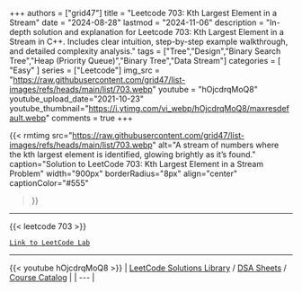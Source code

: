 
+++
authors = ["grid47"]
title = "Leetcode 703: Kth Largest Element in a Stream"
date = "2024-08-28"
lastmod = "2024-11-06"
description = "In-depth solution and explanation for Leetcode 703: Kth Largest Element in a Stream in C++. Includes clear intuition, step-by-step example walkthrough, and detailed complexity analysis."
tags = ["Tree","Design","Binary Search Tree","Heap (Priority Queue)","Binary Tree","Data Stream"]
categories = [
    "Easy"
]
series = ["Leetcode"]
img_src = "https://raw.githubusercontent.com/grid47/list-images/refs/heads/main/list/703.webp"
youtube = "hOjcdrqMoQ8"
youtube_upload_date="2021-10-23"
youtube_thumbnail="https://i.ytimg.com/vi_webp/hOjcdrqMoQ8/maxresdefault.webp"
comments = true
+++


{{< rmtimg 
    src="https://raw.githubusercontent.com/grid47/list-images/refs/heads/main/list/703.webp" 
    alt="A stream of numbers where the kth largest element is identified, glowing brightly as it’s found."
    caption="Solution to LeetCode 703: Kth Largest Element in a Stream Problem"
    width="900px"
    borderRadius="8px"
    align="center" 
    captionColor="#555"
>}}
---
{{< leetcode 703 >}}

[`Link to LeetCode Lab`](https://leetcode.com/problems/kth-largest-element-in-a-stream/description/)

---
{{< youtube hOjcdrqMoQ8 >}}
| [LeetCode Solutions Library](https://grid47.xyz/leetcode/) / [DSA Sheets](https://grid47.xyz/sheets/) / [Course Catalog](https://grid47.xyz/courses/) |
| --- |
